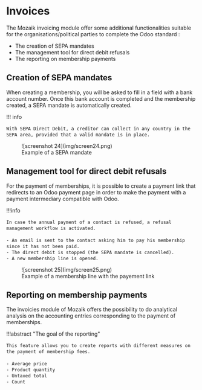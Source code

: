 # Invoices

The Mozaik invoicing module offer some additional functionalities suitable for the organisations/political parties to complete the Odoo standard :

- The creation of SEPA mandates
- The management tool for direct debit refusals
- The reporting on membership payments 

## Creation of SEPA mandates 

When creating a membership, you will be asked to fill in a field with a bank account number. Once this bank account is completed and the membership created, a SEPA mandate is automatically created.

!!! info 

    With SEPA Direct Debit, a creditor can collect in any country in the SEPA area, provided that a valid mandate is in place.

<figure markdown>
![screenshot 24](img/screen24.png)
<figcaption>Example of a SEPA mandate</figcaption>
</figure>

## Management tool for direct debit refusals

For the payment of memberships, it is possible to create a payment link that redirects to an Odoo payment page in order to make the payment with a payment intermediary compatible with Odoo.

!!!info 

    In case the annual payment of a contact is refused, a refusal management workflow is activated. 

    - An email is sent to the contact asking him to pay his membership since it has not been paid.
    - The direct debit is stopped (the SEPA mandate is cancelled).
    - A new membership line is opened. 

<figure markdown>
![screenshot 25](img/screen25.png)
<figcaption>Example of a membership line with the payement link</figcaption>
</figure>

## Reporting on membership payments

The invoicies module of Mozaik offers the possibility to do analytical analysis on the accounting entries corresponding to the payment of memberships.

!!!abstract "The goal of the reporting"

    This feature allows you to create reports with different measures on the payment of membership fees. 

    - Average price
    - Product quantity
    - Untaxed total
    - Count